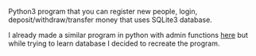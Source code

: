 Python3 program that you can register new people, login, deposit/withdraw/transfer money that uses SQLite3 database.

I already made a similar program in python with admin functions [here](https://github.com/xemah1/projects-in-Python/tree/main/Login%20System)
but while trying to learn database I decided to recreate the program.

